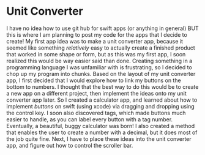 # Unit Converter
I have no idea how to use git hub for swift apps (or anything in general) BUT this is where I am planning to post my code for the apps that I decide to create!
My first app idea was to make a unit converter app, because it seemed like something *relatively* easy to actually create a finished product that worked in some shape or form, but as this was my first app, I soon realized this would be way easier said than done. Creating something in a programming language I was unfamiliar with is frustrating, so I decided to chop up my program into chunks.
Based on the layout of my unit converter app, I first decided that I would explore how to link my buttons on the bottom to numbers. I thought that the best way to do this would be to create a new app on a different project, then implement the ideas onto my unit converter app later. So I created a calculator app, and learned about how to implement *buttons* on swift (using xcode) via dragging and dropping using the control key. I soon also discovered tags, which made buttons much easier to handle, as you can label every button with a tag number. Eventually, a beautiful, buggy calculator was born! I also created a method that enables the user to create a number with a decimal, but it does most of the job quite fine.
Next, I have to place these ideas into the unit converter app, and figure out how to control the scroller bar.
